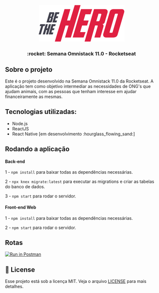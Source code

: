 <h1 align="center">
  <img alt="BeTheHero" title="Bethehero" src="https://github.com/guilhermecapitao/be-the-hero/blob/master/frontend/src/assets/bethehero_logo.png" />
</h1>

<h3 align="center">
  :rocket: Semana Omnistack 11.0 - Rocketseat
</h3>

## Sobre o projeto

Este é o projeto desenvolvido na Semana Omnistack 11.0 da Rocketseat. A aplicação tem como objetivo intermediar as necessidades de ONG's que ajudam animais, com as pessoas que tenham interesse em ajudar financeiramente as mesmas.


## Tecnologias utilizadas:

<ul>
  <li>Node.js</li>
  <li>ReactJS</li>
  <li>React Native [em desenvolvimento :hourglass_flowing_sand:]</li> 
</ul>

## Rodando a aplicação 

#### Back-end
1 - `npm install` para baixar todas as dependências necessárias.

2 - `npx knex migrate:latest` para executar as migrations e criar as tabelas do banco de dados.

3 - `npm start` para rodar o servidor.

#### Front-end Web
1 - `npm install` para baixar todas as dependências necessárias.

2 - `npm start` para rodar o servidor.

## Rotas

[![Run in Postman](https://run.pstmn.io/button.svg)](https://app.getpostman.com/run-collection/30102bbdd679310a5edb)

## 📝 License

Esse projeto está sob a licença MIT. Veja o arquivo [LICENSE](https://github.com/guilhermecapitao/be-the-hero/blob/master/LICENSE) para mais detalhes.
